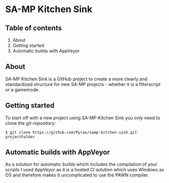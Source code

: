 SA-MP Kitchen Sink
==================



Table of contents
-----------------

1. About
2. Getting started
3. Automatic builds with AppVeyor



About
-----

SA-MP Kitchen Sink is a GitHub project to create a more clearly and standardized structure for new SA-MP projects - whether it is a filterscript or a gamemode.



Getting started
---------------

To start off with a new project using SA-MP Kitchen Sink you only need to clone the git-repository:

    $ git clone https://github.com/Pyrax/samp-kitchen-sink.git projectFolder



Automatic builds with AppVeyor
------------------------------

As a solution for automatic builds which includes the compilation of your scripts I used AppVeyor as it is a hosted CI solution which uses Windows as OS and therefore makes it uncomplicated to use the PAWN compiler.